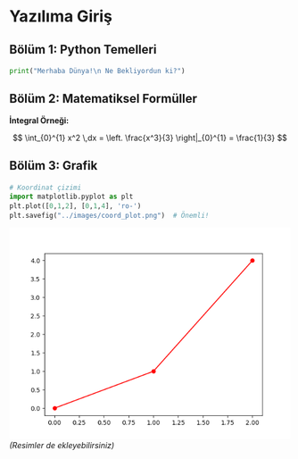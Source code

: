 ﻿# Yazılıma Giriş

## Bölüm 1: Python Temelleri

```python
print("Merhaba Dünya!\n Ne Bekliyordun ki?")
```
## Bölüm 2: Matematiksel Formüller

**İntegral Örneği:**

$$ \int_{0}^{1} x^2 \,dx = \left. \frac{x^3}{3} \right|_{0}^{1} = \frac{1}{3} $$


## Bölüm 3: Grafik

```python
# Koordinat çizimi
import matplotlib.pyplot as plt
plt.plot([0,1,2], [0,1,4], 'ro-')
plt.savefig("../images/coord_plot.png")  # Önemli!
```

![](images/coord_plot.png)
*(Resimler de ekleyebilirsiniz)*
